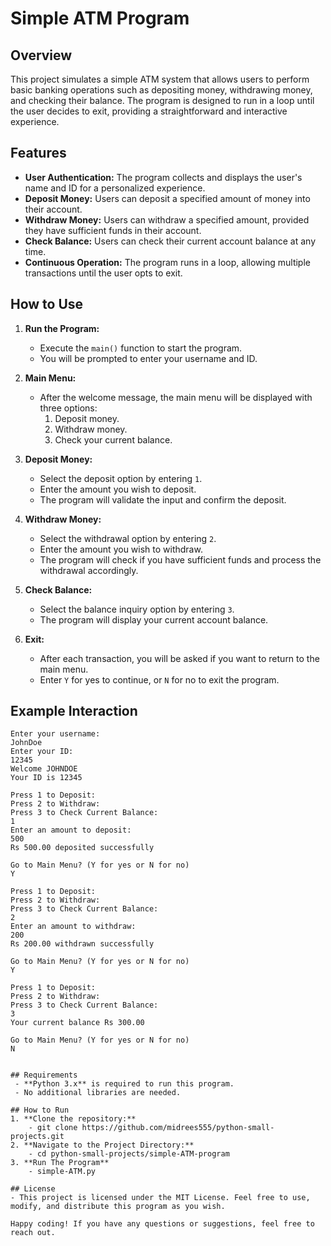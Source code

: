 # Simple ATM Program

## Overview

This project simulates a simple ATM system that allows users to perform basic banking operations such as depositing money, withdrawing money, and checking their balance. The program is designed to run in a loop until the user decides to exit, providing a straightforward and interactive experience.

## Features

- **User Authentication:** The program collects and displays the user's name and ID for a personalized experience.
- **Deposit Money:** Users can deposit a specified amount of money into their account.
- **Withdraw Money:** Users can withdraw a specified amount, provided they have sufficient funds in their account.
- **Check Balance:** Users can check their current account balance at any time.
- **Continuous Operation:** The program runs in a loop, allowing multiple transactions until the user opts to exit.

## How to Use

1. **Run the Program:**
   - Execute the `main()` function to start the program.
   - You will be prompted to enter your username and ID.

2. **Main Menu:**
   - After the welcome message, the main menu will be displayed with three options:
     1. Deposit money.
     2. Withdraw money.
     3. Check your current balance.

3. **Deposit Money:**
   - Select the deposit option by entering `1`.
   - Enter the amount you wish to deposit.
   - The program will validate the input and confirm the deposit.

4. **Withdraw Money:**
   - Select the withdrawal option by entering `2`.
   - Enter the amount you wish to withdraw.
   - The program will check if you have sufficient funds and process the withdrawal accordingly.

5. **Check Balance:**
   - Select the balance inquiry option by entering `3`.
   - The program will display your current account balance.

6. **Exit:**
   - After each transaction, you will be asked if you want to return to the main menu.
   - Enter `Y` for yes to continue, or `N` for no to exit the program.

## Example Interaction

```plaintext
Enter your username:
JohnDoe
Enter your ID:
12345
Welcome JOHNDOE
Your ID is 12345

Press 1 to Deposit:
Press 2 to Withdraw:
Press 3 to Check Current Balance:
1
Enter an amount to deposit:
500
Rs 500.00 deposited successfully

Go to Main Menu? (Y for yes or N for no)
Y

Press 1 to Deposit:
Press 2 to Withdraw:
Press 3 to Check Current Balance:
2
Enter an amount to withdraw:
200
Rs 200.00 withdrawn successfully

Go to Main Menu? (Y for yes or N for no)
Y

Press 1 to Deposit:
Press 2 to Withdraw:
Press 3 to Check Current Balance:
3
Your current balance Rs 300.00

Go to Main Menu? (Y for yes or N for no)
N


## Requirements
 - **Python 3.x** is required to run this program.
 - No additional libraries are needed.

## How to Run
1. **Clone the repository:**
    - git clone https://github.com/midrees555/python-small-projects.git
2. **Navigate to the Project Directory:**
    - cd python-small-projects/simple-ATM-program
3. **Run The Program**
    - simple-ATM.py

## License
- This project is licensed under the MIT License. Feel free to use, modify, and distribute this program as you wish.

Happy coding! If you have any questions or suggestions, feel free to reach out.


